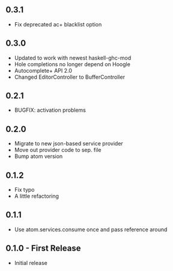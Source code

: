## 0.3.1
* Fix deprecated ac+ blacklist option

## 0.3.0
* Updated to work with newest haskell-ghc-mod
* Hole completions no longer depend on Hoogle
* Autocomplete+ API 2.0
* Changed EditorController to BufferController

## 0.2.1
* BUGFIX: activation problems

## 0.2.0
* Migrate to new json-based service provider
* Move out provider code to sep. file
* Bump atom version

## 0.1.2
* Fix typo
* A little refactoring

## 0.1.1
* Use atom.services.consume once and pass reference around

## 0.1.0 - First Release
* Initial release
